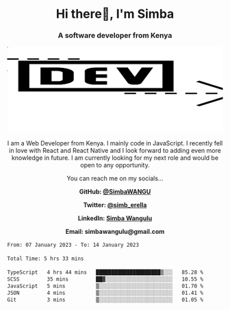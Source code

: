 
<h1 align="center"> Hi there👋, I'm Simba</h1>
<h3 align="center">A software developer from Kenya</h3>

<img src="/arrow-svgrepo-com.svg" margin="auto" width="100%" height="200px">


<p align="center">I am a Web Developer from Kenya. I mainly code in JavaScript. I recently fell in love with React and React Native and I look forward to adding even more knowledge in future. I am currently looking for my next role and would be open to any opportunity.</p>

<p align="center">You can reach me on my socials... </p>

<div align="center">

__<p>  GitHub: [@SimbaWANGU](https://github.com/SimbaWANGU)__  </p>
__<p> Twitter: [@simb_erella](https://twitter.com/simb_erella)__ </p>
__<p> LinkedIn: [Simba Wangulu](https://www.linkedin.com/in/simba-wangulu/)__ </p>
__<p> Email: simbawangulu@gmail.com__ </p>

</div>

<!--START_SECTION:waka-->

```text
From: 07 January 2023 - To: 14 January 2023

Total Time: 5 hrs 33 mins

TypeScript   4 hrs 44 mins   █████████████████████▒░░░   85.28 %
SCSS         35 mins         ██▓░░░░░░░░░░░░░░░░░░░░░░   10.55 %
JavaScript   5 mins          ▒░░░░░░░░░░░░░░░░░░░░░░░░   01.70 %
JSON         4 mins          ▒░░░░░░░░░░░░░░░░░░░░░░░░   01.41 %
Git          3 mins          ▒░░░░░░░░░░░░░░░░░░░░░░░░   01.05 %
```

<!--END_SECTION:waka-->
